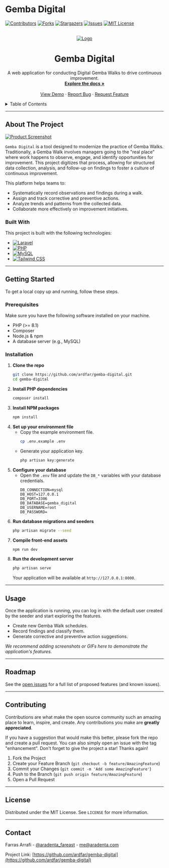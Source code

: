 # Gemba Digital

<!--
*** README.md generated for ardfar/gemba-digital
-->

[![Contributors][contributors-shield]][contributors-url]
[![Forks][forks-shield]][forks-url]
[![Stargazers][stars-shield]][stars-url]
[![Issues][issues-shield]][issues-url]
[![MIT License][license-shield]][license-url]

<br />
<div align="center">
  <a href="https://github.com/ardfar/gemba-digital">
    <!-- You can add your logo here -->
    <img src="https://genba.aradenta.com/assets/images/logo-dark.png" alt="Logo">
  </a>

  <h1 align="center">Gemba Digital</h1>

  <p align="center">
    A web application for conducting Digital Gemba Walks to drive continuous improvement.
    <br />
    <a href="https://github.com/ardfar/gemba-digital"><strong>Explore the docs »</strong></a>
    <br />
    <br />
    <a href="https://genba.aradenta.com">View Demo</a>
    ·
    <a href="https://github.com/ardfar/gemba-digital/issues">Report Bug</a>
    ·
    <a href="https://github.com/ardfar/gemba-digital/issues">Request Feature</a>
  </p>
</div>

<!-- TABLE OF CONTENTS -->
<details>
  <summary>Table of Contents</summary>
  <ol>
    <li>
      <a href="#about-the-project">About The Project</a>
      <ul>
        <li><a href="#built-with">Built With</a></li>
      </ul>
    </li>
    <li>
      <a href="#getting-started">Getting Started</a>
      <ul>
        <li><a href="#prerequisites">Prerequisites</a></li>
        <li><a href="#installation">Installation</a></li>
      </ul>
    </li>
    <li><a href="#usage">Usage</a></li>
    <li><a href="#roadmap">Roadmap</a></li>
    <li><a href="#contributing">Contributing</a></li>
    <li><a href="#license">License</a></li>
    <li><a href="#contact">Contact</a></li>
  </ol>
</details>

---

## About The Project

[![Product Screenshot](https://genba.aradenta.com/assets/images/app-screenshot.png)](https://github.com/ardfar/gemba-digital)


`Gemba Digital` is a tool designed to modernize the practice of Gemba Walks. Traditionally, a Gemba Walk involves managers going to the "real place" where work happens to observe, engage, and identify opportunities for improvement. This project digitizes that process, allowing for structured data collection, analysis, and follow-up on findings to foster a culture of continuous improvement.

This platform helps teams to:
* Systematically record observations and findings during a walk.
* Assign and track corrective and preventive actions.
* Analyze trends and patterns from the collected data.
* Collaborate more effectively on improvement initiatives.

### Built With

This project is built with the following technologies:

* [![Laravel][Laravel.com]][Laravel-url]
* [![PHP](https://img.shields.io/badge/PHP-777BB4?style=for-the-badge&logo=php&logoColor=white)](https://www.php.net/)
* [![MySQL](https://img.shields.io/badge/MySQL-4479A1?style=for-the-badge&logo=mysql&logoColor=white)](https://www.mysql.com/)
* [![Tailwind CSS](https://img.shields.io/badge/Tailwind_CSS-38B2AC?style=for-the-badge&logo=tailwind-css&logoColor=white)](https://tailwindcss.com/)

---

## Getting Started

To get a local copy up and running, follow these steps.

### Prerequisites

Make sure you have the following software installed on your machine.
* PHP (>= 8.1)
* Composer
* Node.js & npm
* A database server (e.g., MySQL)

### Installation

1.  **Clone the repo**
    ```sh
    git clone https://github.com/ardfar/gemba-digital.git
    cd gemba-digital
    ```
2.  **Install PHP dependencies**
    ```sh
    composer install
    ```
3.  **Install NPM packages**
    ```sh
    npm install
    ```
4.  **Set up your environment file**
    * Copy the example environment file.
        ```sh
        cp .env.example .env
        ```
    * Generate your application key.
        ```sh
        php artisan key:generate
        ```
5.  **Configure your database**
    * Open the `.env` file and update the `DB_*` variables with your database credentials.
        ```env
        DB_CONNECTION=mysql
        DB_HOST=127.0.0.1
        DB_PORT=3306
        DB_DATABASE=gemba_digital
        DB_USERNAME=root
        DB_PASSWORD=
        ```
6.  **Run database migrations and seeders**
    ```sh
    php artisan migrate --seed
    ```
7.  **Compile front-end assets**
    ```sh
    npm run dev
    ```
8.  **Run the development server**
    ```sh
    php artisan serve
    ```
    Your application will be available at `http://127.0.0.1:8000`.

---

## Usage

Once the application is running, you can log in with the default user created by the seeder and start exploring the features.

* Create new Gemba Walk schedules.
* Record findings and classify them.
* Generate corrective and preventive action suggestions.

_We recommend adding screenshots or GIFs here to demonstrate the application's features._

---

## Roadmap

See the [open issues](https://github.com/ardfar/gemba-digital/issues) for a full list of proposed features (and known issues).

---

## Contributing

Contributions are what make the open source community such an amazing place to learn, inspire, and create. Any contributions you make are **greatly appreciated**.

If you have a suggestion that would make this better, please fork the repo and create a pull request. You can also simply open an issue with the tag "enhancement".
Don't forget to give the project a star! Thanks again!

1.  Fork the Project
2.  Create your Feature Branch (`git checkout -b feature/AmazingFeature`)
3.  Commit your Changes (`git commit -m 'Add some AmazingFeature'`)
4.  Push to the Branch (`git push origin feature/AmazingFeature`)
5.  Open a Pull Request

---

## License

Distributed under the MIT License. See `LICENSE` for more information.

---

## Contact

Farras Arrafi - [@aradenta_fareast](https://instagram.com/aradenta_fareast09) - me@aradenta.com

Project Link: [https://github.com/ardfar/gemba-digital](https://github.com/ardfar/gemba-digital)


<!-- MARKDOWN LINKS & IMAGES -->
[contributors-shield]: https://img.shields.io/github/contributors/ardfar/gemba-digital.svg?style=for-the-badge
[contributors-url]: https://github.com/ardfar/gemba-digital/graphs/contributors
[forks-shield]: https://img.shields.io/github/forks/ardfar/gemba-digital.svg?style=for-the-badge
[forks-url]: https://github.com/ardfar/gemba-digital/network/members
[stars-shield]: https://img.shields.io/github/stars/ardfar/gemba-digital.svg?style=for-the-badge
[stars-url]: https://github.com/ardfar/gemba-digital/stargazers
[issues-shield]: https://img.shields.io/github/issues/ardfar/gemba-digital.svg?style=for-the-badge
[issues-url]: https://github.com/ardfar/gemba-digital/issues
[license-shield]: https://img.shields.io/github/license/ardfar/gemba-digital.svg?style=for-the-badge
[license-url]: https://github.com/ardfar/gemba-digital/blob/main/LICENSE
[product-screenshot]: https://placehold.co/600x400?text=Your+App+Screenshot
[Laravel.com]: https://img.shields.io/badge/Laravel-FF2D20?style=for-the-badge&logo=laravel&logoColor=white
[Laravel-url]: https://laravel.com
